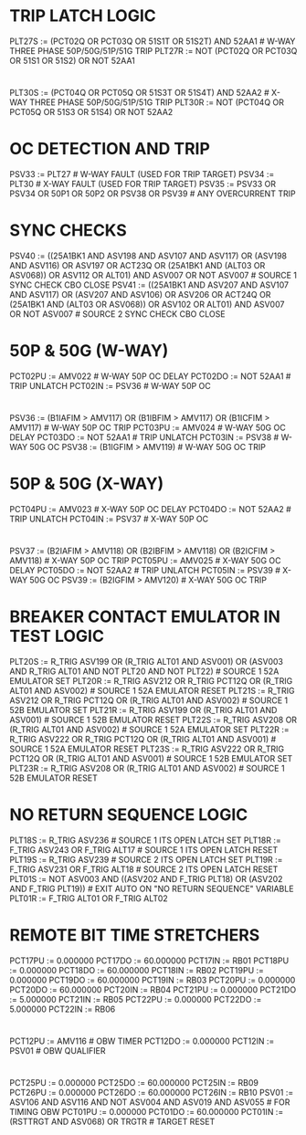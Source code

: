 # TRIP LATCH LOGIC
PLT27S := (PCT02Q OR PCT03Q OR 51S1T OR 51S2T) AND 52AA1 # W-WAY THREE PHASE 50P/50G/51P/51G TRIP
PLT27R := NOT (PCT02Q OR PCT03Q OR 51S1 OR 51S2) OR NOT 52AA1
#
#
#
#
PLT30S := (PCT04Q OR PCT05Q OR 51S3T OR 51S4T) AND 52AA2 # X-WAY THREE PHASE 50P/50G/51P/51G TRIP
PLT30R := NOT (PCT04Q OR PCT05Q OR 51S3 OR 51S4) OR NOT 52AA2
#
#
#
#
#
# OC DETECTION AND TRIP
PSV33 := PLT27 # W-WAY FAULT (USED FOR TRIP TARGET)
PSV34 := PLT30 # X-WAY FAULT (USED FOR TRIP TARGET)
PSV35 := PSV33 OR PSV34 OR 50P1 OR 50P2 OR PSV38 OR PSV39 # ANY OVERCURRENT TRIP
#
#
# SYNC CHECKS
PSV40 := ((25A1BK1 AND ASV198 AND ASV107 AND ASV117) OR (ASV198 AND ASV116) OR ASV197 OR ACT23Q OR (25A1BK1 AND (ALT03 OR ASV068)) OR ASV112 OR ALT01) AND ASV007 OR NOT ASV007 # SOURCE 1 SYNC CHECK CBO CLOSE
PSV41 := ((25A1BK1 AND ASV207 AND ASV107 AND ASV117) OR (ASV207 AND ASV106) OR ASV206 OR ACT24Q OR (25A1BK1 AND (ALT03 OR ASV068)) OR ASV102 OR ALT01) AND ASV007 OR NOT ASV007 # SOURCE 2 SYNC CHECK CBO CLOSE
#
# 50P & 50G (W-WAY)
PCT02PU := AMV022 # W-WAY 50P OC DELAY
PCT02DO := NOT 52AA1 # TRIP UNLATCH
PCT02IN := PSV36 # W-WAY 50P OC
#
#
#
#
#
#
PSV36 := (B1IAFIM > AMV117) OR (B1IBFIM > AMV117) OR (B1ICFIM > AMV117) # W-WAY 50P OC TRIP
PCT03PU := AMV024 # W-WAY 50G OC DELAY
PCT03DO := NOT 52AA1 # TRIP UNLATCH
PCT03IN := PSV38 # W-WAY 50G OC
PSV38 := (B1IGFIM > AMV119) # W-WAY 50G OC TRIP
# 50P & 50G (X-WAY)
PCT04PU := AMV023 # X-WAY 50P OC DELAY
PCT04DO := NOT 52AA2 # TRIP UNLATCH
PCT04IN := PSV37 # X-WAY 50P OC
#
#
#
#
#
#
PSV37 := (B2IAFIM > AMV118) OR (B2IBFIM > AMV118) OR (B2ICFIM > AMV118) # X-WAY 50P OC TRIP
PCT05PU := AMV025 # X-WAY 50G OC DELAY
PCT05DO := NOT 52AA2 # TRIP UNLATCH
PCT05IN := PSV39 # X-WAY 50G OC
PSV39 := (B2IGFIM > AMV120) # X-WAY 50G OC TRIP
#
#
#
# BREAKER CONTACT EMULATOR IN TEST LOGIC
PLT20S := R_TRIG ASV199 OR (R_TRIG ALT01 AND ASV001) OR (ASV003 AND R_TRIG ALT01 AND NOT PLT20 AND NOT PLT22) # SOURCE 1 52A EMULATOR SET
PLT20R := R_TRIG ASV212 OR R_TRIG PCT12Q OR (R_TRIG ALT01 AND ASV002) # SOURCE 1 52A EMULATOR RESET
PLT21S := R_TRIG ASV212 OR R_TRIG PCT12Q OR (R_TRIG ALT01 AND ASV002) # SOURCE 1 52B EMULATOR SET
PLT21R := R_TRIG ASV199 OR (R_TRIG ALT01 AND ASV001) # SOURCE 1 52B EMULATOR RESET
PLT22S := R_TRIG ASV208 OR (R_TRIG ALT01 AND ASV002) # SOURCE 1 52A EMULATOR SET
PLT22R := R_TRIG ASV222 OR R_TRIG PCT12Q OR (R_TRIG ALT01 AND ASV001) # SOURCE 1 52A EMULATOR RESET
PLT23S := R_TRIG ASV222 OR R_TRIG PCT12Q OR (R_TRIG ALT01 AND ASV001) # SOURCE 1 52B EMULATOR SET
PLT23R := R_TRIG ASV208 OR (R_TRIG ALT01 AND ASV002) # SOURCE 1 52B EMULATOR RESET
#
# NO RETURN SEQUENCE LOGIC
PLT18S := R_TRIG ASV236 # SOURCE 1 ITS OPEN LATCH SET
PLT18R := F_TRIG ASV243 OR F_TRIG ALT17 # SOURCE 1 ITS OPEN LATCH RESET
PLT19S := R_TRIG ASV239 # SOURCE 2 ITS OPEN LATCH SET
PLT19R := F_TRIG ASV231 OR F_TRIG ALT18 # SOURCE 2 ITS OPEN LATCH RESET
PLT01S := NOT ASV003 AND ((ASV202 AND F_TRIG PLT18) OR (ASV202 AND F_TRIG PLT19)) # EXIT AUTO ON "NO RETURN SEQUENCE" VARIABLE
PLT01R := F_TRIG ALT01 OR F_TRIG ALT02
#
# REMOTE BIT TIME STRETCHERS
PCT17PU := 0.000000
PCT17DO := 60.000000
PCT17IN := RB01
PCT18PU := 0.000000
PCT18DO := 60.000000
PCT18IN := RB02
PCT19PU := 0.000000
PCT19DO := 60.000000
PCT19IN := RB03
PCT20PU := 0.000000
PCT20DO := 60.000000
PCT20IN := RB04
PCT21PU := 0.000000
PCT21DO := 5.000000
PCT21IN := RB05
PCT22PU := 0.000000
PCT22DO := 5.000000
PCT22IN := RB06
#
#
#
#
PCT12PU := AMV116 # OBW TIMER
PCT12DO := 0.000000
PCT12IN := PSV01 # OBW QUALIFIER
#
#
#
#
PCT25PU := 0.000000
PCT25DO := 60.000000
PCT25IN := RB09
PCT26PU := 0.000000
PCT26DO := 60.000000
PCT26IN := RB10
PSV01 := ASV106 AND ASV116 AND NOT ASV004 AND ASV019 AND ASV055 # FOR TIMING OBW
PCT01PU := 0.000000
PCT01DO := 60.000000
PCT01IN := (RSTTRGT AND ASV068) OR TRGTR # TARGET RESET







































































































































